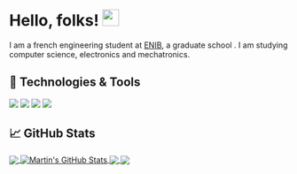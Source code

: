# Hello, folks! <img src="https://raw.githubusercontent.com/MartinHeinz/MartinHeinz/master/wave.gif" width="30px">

I am a french engineering student at [ENIB](https://www.enib.fr/en/), a graduate school . I am studying computer science, electronics and mechatronics.

## 🔧 Technologies & Tools
![](https://img.shields.io/badge/OS-Linux-informational?style=flat&logo=linux&logoColor=white&color=2bbc8a)
![](https://img.shields.io/badge/Editor-VSCode-informational?style=flat&logo=visual-studio-code&logoColor=white&color=2bbc8a)
![](https://img.shields.io/badge/Code-Python-informational?style=flat&logo=python&logoColor=white&color=2bbc8a)
![](https://img.shields.io/badge/Shell-Bash-informational?style=flat&logo=gnu-bash&logoColor=white&color=2bbc8a)
<!-- ![](https://img.shields.io/badge/Code-Golang-informational?style=flat&logo=go&logoColor=white&color=2bbc8a) -->
<!-- ![](https://img.shields.io/badge/Tools-Docker-informational?style=flat&logo=docker&logoColor=white&color=2bbc8a) -->


## &#x1f4c8; GitHub Stats

<a href="https://github.com/slashformotion">
  <img align="center" src="https://github-readme-stats.vercel.app/api/top-langs/?username=slashformotion&hide=jupyter%20notebook,makefile&title_color=ffffff&text_color=c9cacc&icon_color=2bbc8a&bg_color=1d1f21&langs_count=4&exclude_repo=PoorRTOS" />
</a>
<a href="https://github.com/slashformotion">
  <img align="center" src="https://github-readme-stats.vercel.app/api?username=slashformotion&show_icons=true&line_height=27&count_private=true&title_color=ffffff&text_color=c9cacc&icon_color=2bbc8a&bg_color=1d1f21" alt="Martin's GitHub Stats" />
</a>
<a href="https://github.com/slashformotion/SecondOrderElec">
  <img align="center" src="https://github-readme-stats.vercel.app/api/pin/?username=slashformotion&repo=SecondOrderElec&title_color=ffffff&text_color=c9cacc&icon_color=2bbc8a&bg_color=1d1f21" />
</a>
<a href="https://github.com/slashformotion/hugo-tufte">
  <img align="center" src="https://github-readme-stats.vercel.app/api/pin/?username=slashformotion&repo=hugo-tufte&title_color=ffffff&text_color=c9cacc&icon_color=2bbc8a&bg_color=1d1f21" />
</a>    

<!-- links to social media icons -->

<!-- icons with padding -->

[1.1]: http://i.imgur.com/tXSoThF.png (twitter icon with padding)
[2.1]: http://i.imgur.com/0o48UoR.png (github icon with padding)

<!-- icons without padding -->

[1.2]: http://i.imgur.com/wWzX9uB.png (twitter icon without padding)
[2.2]: http://i.imgur.com/9I6NRUm.png (github icon without padding)
[3.2]: https://raw.githubusercontent.com/MartinHeinz/MartinHeinz/master/linkedin-3-16.png (LinkedIn icon without padding)


<!-- links to your social media accounts -->

[1]: https://twitter.com/Martin_Heinz_
[2]: https://github.com/MartinHeinz
[3]: https://www.linkedin.com/in/heinz-martin/


<!-- Resources -->
<!-- Icons: https://simpleicons.org/ -->
<!-- GitHub Stats: https://github.com/anuraghazra/github-readme-stats -->
<!-- Emojis: https://emojipedia.org/emoji/ -->
<!-- HTML Emojis: https://www.fileformat.info/index.htm -->
<!-- Shields: https://shields.io/ -->
<!-- Awesome GitHub Profile README: https://github.com/abhisheknaiidu/awesome-github-profile-readme -->
